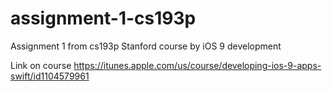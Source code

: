 # assignment-1-cs193p
Assignment 1 from cs193p Stanford course by iOS 9 development

Link on course https://itunes.apple.com/us/course/developing-ios-9-apps-swift/id1104579961
